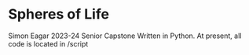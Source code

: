 # Spheres of Life

Simon Eagar 2023-24 Senior Capstone
Written in Python. At present, all code is located in /script
